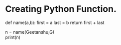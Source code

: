 # Creating Python Function.

def name(a,b):
  first = a
  last = b
  return first + last
  
n = name(Geetanshu,G)  
print(n)


